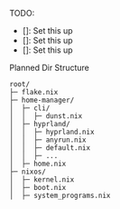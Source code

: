 TODO: 
   - []: Set this up
   - []: Set this up
   - []: Set this up

Planned Dir Structure
```
root/
├─ flake.nix
├─ home-manager/
│  ├─ cli/
│  │  ├─ dunst.nix
│  ├─ hyprland/
│  │  ├─ hyprland.nix
│  │  ├─ anyrun.nix
│  │  ├─ default.nix
│  │  ├─ ...
│  ├─ home.nix
├─ nixos/
│  ├─ kernel.nix
│  ├─ boot.nix
│  ├─ system_programs.nix
```
